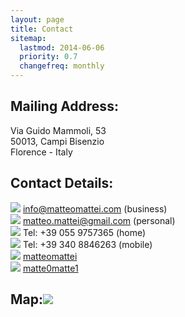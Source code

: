 ```yaml
---
layout: page
title: Contact
sitemap:
  lastmod: 2014-06-06
  priority: 0.7
  changefreq: monthly
---
```


## Mailing Address:

Via Guido Mammoli, 53 <br />
50013, Campi Bisenzio<br />
Florence - Italy

## Contact Details:

<img class="img-icon" src="/public/site_images/iconmonstr-email-2-icon.svg" /> [info@matteomattei.com](mailto:info@matteomattei.com) (business)<br />
<img class="img-icon" src="/public/site_images/iconmonstr-email-2-icon.svg" /> [matteo.mattei@gmail.com](mailto:matteo.mattei@gmail.com) (personal)<br />
<img class="img-icon" src="/public/site_images/iconmonstr-phone-icon.svg" /> Tel: +39 055 9757365 (home)<br />
<img class="img-icon" src="/public/site_images/iconmonstr-phone-icon.svg" /> Tel: +39 340 8846263 (mobile)<br />
<img class="img-icon" src="/public/site_images/iconmonstr-linkedin-3-icon-black.svg" />  [matteomattei](http://linkedin.com/in/matteomattei) <br />
<img class="img-icon" src="/public/site_images/iconmonstr-twitter-icon.svg" /> [matte0matte1](https://twitter.com/matte0matte1) <br />

## Map:<img class="img-lrgicon" src="/public/site_images/iconmonstr-map-2-icon.svg" />

<script type="text/javascript" src="http://maps.google.com/maps/api/js?sensor=false"></script><div style="overflow:hidden;height:300px;width:700px;"><div id="gmap_canvas" style="height:300px;width:700px;"></div><style>#gmap_canvas img{max-width:none!important;background:none!important}</style><a class="google-map-code" href="http://www.mapsembed.com/mytoys-gutschein/" id="get-map-data">bequem ins Haus liefern</a></div><script type="text/javascript"> function init_map(){var myOptions = {zoom:11,center:new google.maps.LatLng(43.817579616542986,11.093800299230907),mapTypeId: google.maps.MapTypeId.HYBRID};map = new google.maps.Map(document.getElementById("gmap_canvas"), myOptions);marker = new google.maps.Marker({map: map,position: new google.maps.LatLng(43.817579616542986, 11.093800299230907)});infowindow = new google.maps.InfoWindow({content:"<b>Ing. Matteo Mattei</b><br/>Via Guido Mammoli 53<br/>50013 Campi Bisenzio - Florence" });google.maps.event.addListener(marker, "click", function(){infowindow.open(map,marker);});infowindow.open(map,marker);}google.maps.event.addDomListener(window, 'load', init_map);</script>
